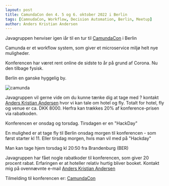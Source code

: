 ```yaml
---
layout: post
title: CamundaCon den 4. 5 og 6. oktober 2022 i Berlin
tags: [CamnudaCon, Workflow, Decision Automation, Berlin, Meetup]
author: Anders Kristian Andersen
---
```


Javagruppen henviser igen iår til en tur til [CamundaCon](https://www.camundacon.com/) i Berlin

Camunda er et workflow system, som giver et microservice miljø helt nye muligheder. 

Konferencen har været rent online de sidste to år på grund af Corona. Nu den tilbage fysisk.

Berlin en ganske hyggelig by.


![camunda](https://camunda.com/wp-content/uploads/2020/05/logo-camunda-black.svg)


Javagruppen vil gerne vide om du kunne tænke dig at tage med ? kontakt [Anders Kristian Andersen](mailto:anders@completingsoftware.com) 
hvor vi kan tale om hotel og fly. Totalt for hotel, fly og venue er ca. DKK 8000. Herfra kan trækkes 20% af konference-prisen via rabatkoden. 

Konferencen er onsdag og torsdag. Tirsdagen er en "HackDay" 


En mulighed er at tage fly til Berlin onsdag morgen til konferencen - som først starter kl 11.
Eller tirsdag morgen, hvis man vil med på "Hackday"

Man kan tage hjem torsdag kl 20:50 fra Brandenburg (BER)


Javagruppen har fået nogle rabatkoder til konferencen, som giver 20 procent rabat.
Erfaringen er at hoteller relativ hurtig bliver booket. Kontakt mig på ovennævnte e-mail  [Anders Kristian Andersen](mailto:anders@completingsoftware.com)


Tilmelding til konferencen er: [CamundaCon](https://www.camundacon.com/tickets/)


 
